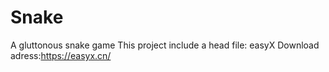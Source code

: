 # Snake
A gluttonous snake game
This project include a head file: easyX
Download adress:https://easyx.cn/
